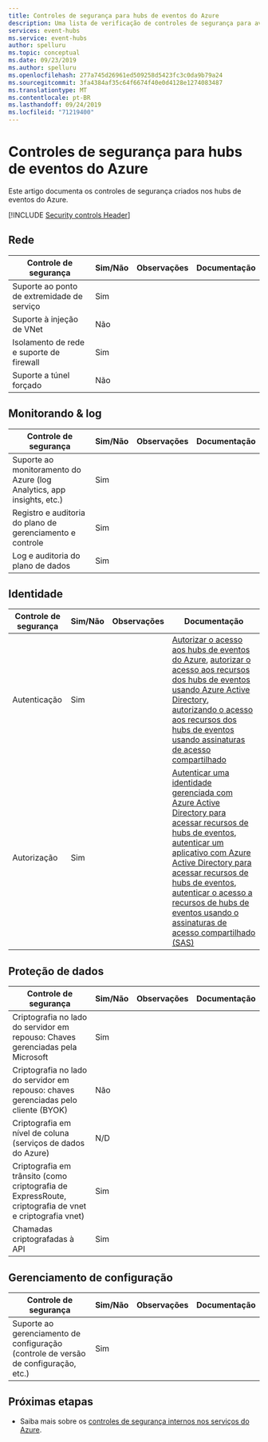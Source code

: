 ```yaml
---
title: Controles de segurança para hubs de eventos do Azure
description: Uma lista de verificação de controles de segurança para avaliar os hubs de eventos do Azure
services: event-hubs
ms.service: event-hubs
author: spelluru
ms.topic: conceptual
ms.date: 09/23/2019
ms.author: spelluru
ms.openlocfilehash: 277a745d26961ed509258d5423fc3c0da9b79a24
ms.sourcegitcommit: 3fa4384af35c64f6674f40e0d4128e1274083487
ms.translationtype: MT
ms.contentlocale: pt-BR
ms.lasthandoff: 09/24/2019
ms.locfileid: "71219400"
---
```

# <a name="security-controls-for-azure-event-hubs"></a>Controles de segurança para hubs de eventos do Azure

Este artigo documenta os controles de segurança criados nos hubs de eventos do Azure.

[!INCLUDE [Security controls Header](../../includes/security-controls-header.md)]

## <a name="network"></a>Rede

| Controle de segurança | Sim/Não | Observações | Documentação |
|---|---|--|--|
| Suporte ao ponto de extremidade de serviço| Sim |  |  |
| Suporte à injeção de VNet| Não | |  |
| Isolamento de rede e suporte de firewall| Sim |  |  |
| Suporte a túnel forçado| Não |  |  |

## <a name="monitoring--logging"></a>Monitorando & log

| Controle de segurança | Sim/Não | Observações| Documentação |
|---|---|--|--|
| Suporte ao monitoramento do Azure (log Analytics, app insights, etc.)| Sim | |  |
| Registro e auditoria do plano de gerenciamento e controle| Sim |  |  |
| Log e auditoria do plano de dados| Sim |   |  |

## <a name="identity"></a>Identidade

| Controle de segurança | Sim/Não | Observações| Documentação |
|---|---|--|--|
| Autenticação| Sim | | [Autorizar o acesso aos hubs de eventos do Azure](authorize-access-event-hubs.md), [autorizar o acesso aos recursos dos hubs de eventos usando Azure Active Directory](authorize-access-azure-active-directory.md), [autorizando o acesso aos recursos dos hubs de eventos usando assinaturas de acesso compartilhado](authorize-access-shared-access-signature.md) |
| Autorização|  Sim | | [Autenticar uma identidade gerenciada com Azure Active Directory para acessar recursos de hubs de eventos](authenticate-managed-identity.md), [autenticar um aplicativo com Azure Active Directory para acessar recursos de hubs de eventos](authenticate-application.md), [autenticar o acesso a recursos de hubs de eventos usando o assinaturas de acesso compartilhado (SAS)](authenticate-shared-access-signature.md) |

## <a name="data-protection"></a>Proteção de dados

| Controle de segurança | Sim/Não | Observações | Documentação |
|---|---|--|--|
| Criptografia no lado do servidor em repouso: Chaves gerenciadas pela Microsoft |  Sim | |  |
| Criptografia no lado do servidor em repouso: chaves gerenciadas pelo cliente (BYOK) | Não |  |  |
| Criptografia em nível de coluna (serviços de dados do Azure)| N/D | |  |
| Criptografia em trânsito (como criptografia de ExpressRoute, criptografia de vnet e criptografia vnet)| Sim | |  |
| Chamadas criptografadas à API| Sim |  |  |

## <a name="configuration-management"></a>Gerenciamento de configuração

| Controle de segurança | Sim/Não | Observações| Documentação |
|---|---|--|--|
| Suporte ao gerenciamento de configuração (controle de versão de configuração, etc.)| Sim | |  |

## <a name="next-steps"></a>Próximas etapas

- Saiba mais sobre os [controles de segurança internos nos serviços do Azure](../security/fundamentals/security-controls.md).
